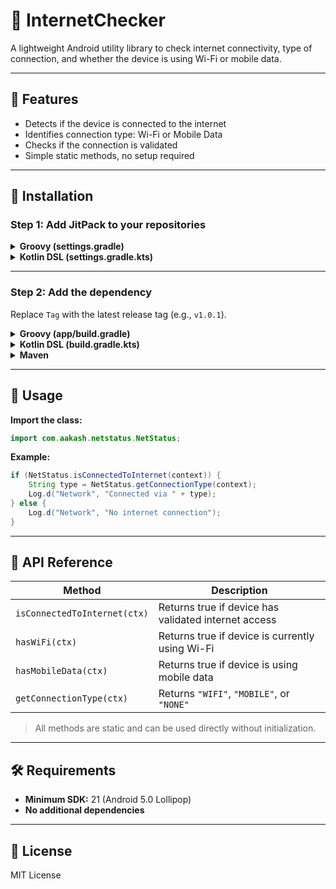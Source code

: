# 📡 InternetChecker

A lightweight Android utility library to check internet connectivity, type of connection, and whether the device is using Wi-Fi or mobile data.

---

## 🚀 Features

- Detects if the device is connected to the internet  
- Identifies connection type: Wi-Fi or Mobile Data  
- Checks if the connection is validated  
- Simple static methods, no setup required

---

## 🔧 Installation

### Step 1: Add JitPack to your repositories

<details>
<summary><strong>Groovy (settings.gradle)</strong></summary>

```groovy
dependencyResolutionManagement {
    repositoriesMode.set(RepositoriesMode.FAIL_ON_PROJECT_REPOS)
    repositories {
        mavenCentral()
        maven { url 'https://jitpack.io' }
    }
}
```
</details>

<details>
<summary><strong>Kotlin DSL (settings.gradle.kts)</strong></summary>

```kotlin
dependencyResolutionManagement {
    repositoriesMode.set(RepositoriesMode.FAIL_ON_PROJECT_REPOS)
    repositories {
        mavenCentral()
        maven { url = uri("https://jitpack.io") }
    }
}
```
</details>

---

### Step 2: Add the dependency  
Replace `Tag` with the latest release tag (e.g., `v1.0.1`).

<details>
<summary><strong>Groovy (app/build.gradle)</strong></summary>

```groovy
dependencies {
    implementation 'com.github.aakashsakhalkar:InternetChecker:v1.0.1'
}
```
</details>

<details>
<summary><strong>Kotlin DSL (build.gradle.kts)</strong></summary>

```kotlin
dependencies {
    implementation("com.github.aakashsakhalkar:InternetChecker:v1.0.1")
}
```
</details>

<details>
<summary><strong>Maven</strong></summary>

```xml
<dependency>
    <groupId>com.github.aakashsakhalkar</groupId>
    <artifactId>InternetChecker</artifactId>
    <version>v1.0.1</version>
</dependency>
```
</details>

---

## 🧩 Usage

**Import the class:**

```java
import com.aakash.netstatus.NetStatus;
```

**Example:**

```java
if (NetStatus.isConnectedToInternet(context)) {
    String type = NetStatus.getConnectionType(context);
    Log.d("Network", "Connected via " + type);
} else {
    Log.d("Network", "No internet connection");
}
```

---

## 📘 API Reference

| Method                    | Description                                           |
|---------------------------|-------------------------------------------------------|
| `isConnectedToInternet(ctx)` | Returns true if device has validated internet access |
| `hasWiFi(ctx)`               | Returns true if device is currently using Wi-Fi     |
| `hasMobileData(ctx)`         | Returns true if device is using mobile data         |
| `getConnectionType(ctx)`     | Returns `"WIFI"`, `"MOBILE"`, or `"NONE"`           |

> All methods are static and can be used directly without initialization.

---

## 🛠 Requirements

- **Minimum SDK:** 21 (Android 5.0 Lollipop)  
- **No additional dependencies**

---

## 🧾 License

MIT License
